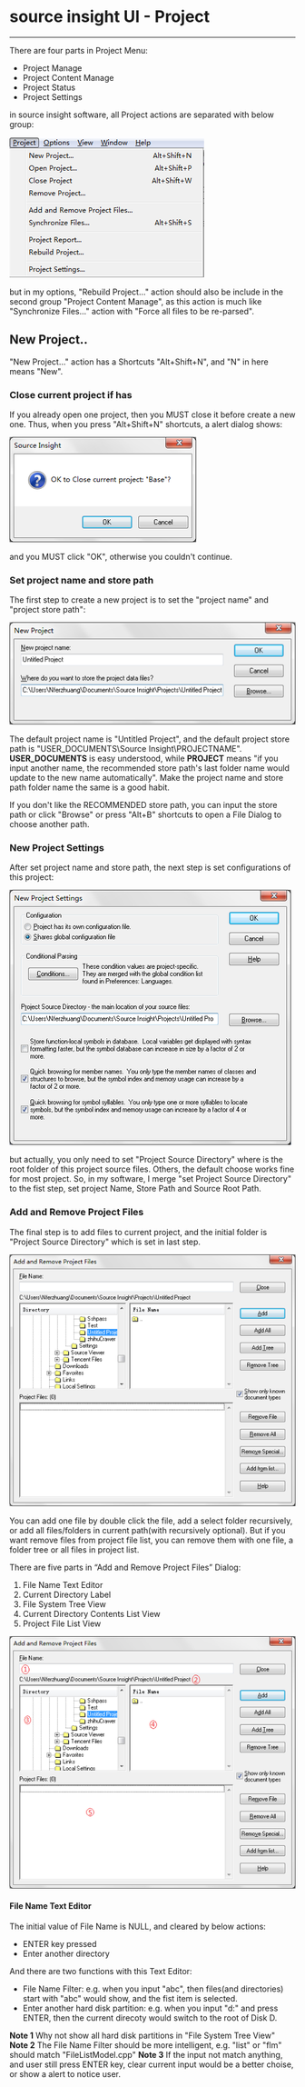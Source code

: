 # source insight UI - Project 

---

There are four parts in Project Menu:

- Project Manage
- Project Content Manage
- Project Status
- Project Settings

in source insight software, all Project actions are separated with below group:

![image](https://raw.githubusercontent.com/nfer/sourceViewer/master/doc/image/source%20insight/project%20menu_1.png)

but in my options, "Rebuild Project..." action should also be include in the second group "Project Content Manage", as this action is much like "Synchronize Files..." action with "Force all files to be re-parsed".

## New Project..
"New Project..." action has a Shortcuts "Alt+Shift+N", and "N" in here means "New".

### Close current project if has
If you already open one project, then you MUST close it before create a new one. Thus, when you press "Alt+Shift+N" shortcuts, a alert dialog shows:

![image](https://raw.githubusercontent.com/nfer/sourceViewer/master/doc/image/source%20insight/new%20project_1.png)

and you MUST click "OK", otherwise you couldn't continue.

### Set project name and store path
The first step to create a new project is to set the "project name" and "project store path":

![image](https://raw.githubusercontent.com/nfer/sourceViewer/master/doc/image/source%20insight/new%20project_2.png)

The default project name is "Untitled Project", and the default project store path is "USER_DOCUMENTS\Source Insight\PROJECTNAME". **USER_DOCUMENTS** is easy understood, while **PROJECT** means "if you input another name, the recommended store path's last folder name would update to the new name automatically". Make the project name and store path folder name the same is a good habit.

If you don't like the RECOMMENDED store path, you can input the store path or click "Browse" or press "Alt+B" shortcuts to open a File Dialog to choose another path.

### New Project Settings
After set project name and store path, the next step is set configurations of this project:

![image](https://raw.githubusercontent.com/nfer/sourceViewer/master/doc/image/source%20insight/new%20project_3.png)

but actually, you only need to set "Project Source Directory" where is the root folder of this project source files. Others, the default choose works fine for most project. 
So, in my software, I merge "set Project Source Directory" to the fist step, set project Name, Store Path and Source Root Path.

### Add and Remove Project Files
The final step is to add files to current project, and the initial folder is "Project Source Directory" which is set in last step.

![image](https://raw.githubusercontent.com/nfer/sourceViewer/master/doc/image/source%20insight/new%20project_4.png)

You can add one file by double click the file, add a select folder recursively, or add all files/folders in current path(with recursively optional).
But if you want remove files from project file list, you can remove them with one file, a folder tree or all files in project list.

There are five parts in “Add and Remove Project Files” Dialog:

1. File Name Text Editor
2. Current Directory Label
3. File System Tree View
4. Current Directory Contents List View
5. Project File List View

![image](https://raw.githubusercontent.com/nfer/sourceViewer/master/doc/image/source%20insight/new%20project_4_0.png)

#### File Name Text Editor
The initial value of File Name is NULL, and cleared by below actions:

- ENTER key pressed
- Enter another directory

And there are two functions with this Text Editor:

- File Name Filter: e.g. when you input "abc", then files(and directories) start with "abc" would show, and the fist item is selected.
- Enter another hard disk partition: e.g. when you input "d:" and press ENTER, then the current direcoty would switch to the root of Disk D.

**Note 1** Why not show all hard disk partitions in "File System Tree View"
**Note 2** The File Name Filter should be more intelligent, e.g. "list" or "flm" should match "FileListModel.cpp"
**Note 3** If the input not match anything, and user still press ENTER key, clear current input would be a better choise, or show a alert to notice user.

